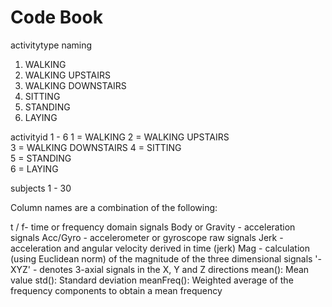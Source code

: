 # Code Book

activitytype naming
1. WALKING            
2. WALKING UPSTAIRS   
3. WALKING DOWNSTAIRS 
4. SITTING            
5. STANDING           
6. LAYING 

activityid 1 - 6 
1 = WALKING
2 = WALKING UPSTAIRS   
3 = WALKING DOWNSTAIRS 
4 = SITTING            
5 = STANDING           
6 = LAYING 

subjects 1 - 30 

Column names are a combination of the following: 

t / f- time or frequency domain signals
Body or Gravity - acceleration signals
Acc/Gyro - accelerometer or gyroscope raw signals 
Jerk - acceleration and angular velocity derived in time (jerk)
Mag - calculation (using Euclidean norm) of the magnitude of the three dimensional signals 
'-XYZ' - denotes 3-axial signals in the X, Y and Z directions
mean(): Mean value
std(): Standard deviation
meanFreq(): Weighted average of the frequency components to obtain a mean frequency